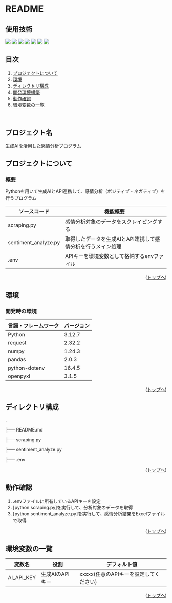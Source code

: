 # README
<div id="top"></div>

## 使用技術

<!-- シールド一覧 -->
<!-- 該当するプロジェクトの中から任意のものを選ぶ-->
<p style="display: inline">
  <!-- バックエンドのフレームワーク一覧 -->
  <img src="https://img.shields.io/badge/-dotenv-000000.svg?logo=dotenv&style=for-the-badge">
  <img src="https://img.shields.io/badge/-openpyxl-092E20.svg?style=for-the-badge">
  <img src="https://img.shields.io/badge/-request-FF2465.svg?style=for-the-badge">
  <img src="https://img.shields.io/badge/-numpy-232F3E.svg?logo=numpy&style=for-the-badge">
  <img src="https://img.shields.io/badge/-pandas-20232A?style=for-the-badge&logo=pandas&logoColor=844EBA">
  <!-- バックエンドの言語一覧 -->
  <img src="https://img.shields.io/badge/-Python-F2C63C.svg?logo=python&style=for-the-badge">
  <!-- その他 -->
  <img src="https://img.shields.io/badge/-openai API-1488C6.svg?style=for-the-badge">

</p>

## 目次

1. [プロジェクトについて](#プロジェクトについて)
2. [環境](#環境)
3. [ディレクトリ構成](#ディレクトリ構成)
4. [開発環境構築](#開発環境構築)
5. [動作確認](#動作確認)
6. [環境変数の一覧](#環境変数の一覧)

<br />

<!-- プロジェクト名を記載 -->

## プロジェクト名

生成AIを活用した感情分析プログラム 

<!-- プロジェクトについて -->

## プロジェクトについて
### 概要
Pythonを用いて生成AIとAPI連携して、感情分析（ポジティブ・ネガティブ）を行うプログラム

<!-- プロジェクトの概要を記載 -->
| ソースコード               | 機能概要                                                                 |
| ------------------------- | ----------------------------------------------------------------------- |
| scraping.py               | 感情分析対象のデータをスクレイピングする                                    |
| sentiment_analyze.py      | 取得したデータを生成AIとAPI連携して感情分析を行うメイン処理                  |
| .env                      | APIキーを環境変数として格納するenvファイル                                  |

<p align="right">(<a href="#top">トップへ</a>)</p>

## 環境

<!-- 言語、フレームワーク一覧とバージョンを記載 -->
### 開発時の環境

| 言語・フレームワーク  | バージョン |
| --------------------- | ---------- |
| Python                | 3.12.7     |
| request               | 2.32.2     |
| numpy                 | 1.24.3     |
| pandas                | 2.0.3      |
| python-dotenv         | 16.4.5     |
| openpyxl              | 3.1.5      |

<p align="right">(<a href="#top">トップへ</a>)</p>

## ディレクトリ構成

<!-- Treeコマンドを使ってディレクトリ構成を記載 -->
.
<p>├── README.md</p>
<p>├── scraping.py</p>
<p>├── sentiment_analyze.py</p>
<p>├── .env</p>

<p align="right">(<a href="#top">トップへ</a>)</p>

## 動作確認
<ol type="1">
<p>
  <li>.envファイルに所有しているAPIキーを設定</li>
  <li>[python scraping.py]を実行して、分析対象のデータを取得</li>
  <li>[python sentiment_analyze.py]を実行して、感情分析結果をExcelファイルで取得</li>
</p>
</ol>  

<p align="right">(<a href="#top">トップへ</a>)</p>

## 環境変数の一覧

| 変数名                 | 役割                      | デフォルト値                         |                
| ---------------------- | ------------------------ | ----------------------------------- | 
| AI_API_KEY             | 生成AIのAPIキー           | xxxxx(任意のAPIキーを設定してください) |

<p align="right">(<a href="#top">トップへ</a>)</p>
